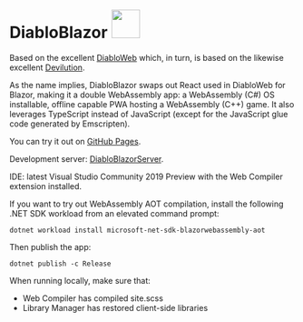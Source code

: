 # DiabloBlazor <img src="https://devblogs.microsoft.com/aspnet/wp-content/uploads/sites/16/2019/04/BrandBlazor_nohalo_1000x.png" width="50" height="50" />

Based on the excellent [DiabloWeb](https://github.com/d07RiV/diabloweb) which, in turn, is based on the likewise excellent [Devilution](https://github.com/diasurgical/devilution).

As the name implies, DiabloBlazor swaps out React used in DiabloWeb for Blazor, making it a double WebAssembly app: a WebAssembly (C#) OS installable, offline capable PWA hosting a WebAssembly (C++) game. It also leverages TypeScript instead of JavaScript (except for the JavaScript glue code generated by Emscripten).

You can try it out on [GitHub Pages](https://n-stefan.github.io/diabloblazor).

Development server: [DiabloBlazorServer](https://github.com/n-stefan/diabloblazorserver).

IDE: latest Visual Studio Community 2019 Preview with the Web Compiler extension installed.

If you want to try out WebAssembly AOT compilation, install the following .NET SDK workload from an elevated command prompt:

`dotnet workload install microsoft-net-sdk-blazorwebassembly-aot`

Then publish the app:

`dotnet publish -c Release`

When running locally, make sure that:
- Web Compiler has compiled site.scss
- Library Manager has restored client-side libraries
